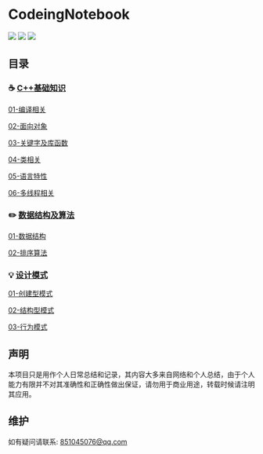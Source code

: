# CodeingNotebook

 [![](https://badgen.net/badge/RainBowAurora/%E5%9C%A8%E7%BA%BF%E9%98%85%E8%AF%BB?icon=sourcegraph&color=4ab8a1)](https://gitbook-1.gitbook.io/cplusplus-summary/) [![](https://badgen.net/github/stars/RainBowAurora/CodeNote?icon=github&color=4ab8a1)](https://github.com/RainBowAurora/CodeNote) [![](https://badgen.net/github/forks/RainBowAurora/CodeNote?icon=github&color=4ab8a1)](https://github.com/RainBowAurora/CodeNote)

## 目录

### :coffee: [C++基础知识](https://github.com/RainBowAurora/CodeingNotebook/tree/cplusplus)

[01-编译相关](https://github.com/RainBowAurora/CodeNote/tree/cplusplus/01-bian-yi-nei-cun-xiang-guan)

[02-面向对象](https://github.com/RainBowAurora/CodeNote/tree/cplusplus/02-mian-xiang-dui-xiang)

[03-关键字及库函数](https://github.com/RainBowAurora/CodeNote/blob/cplusplus/03-guan-jian-zi-ji-ku-han-shu)

[04-类相关](https://github.com/RainBowAurora/CodeNote/blob/cplusplus/03-guan-jian-zi-ji-ku-han-shu)

[05-语言特性](https://github.com/RainBowAurora/CodeNote/blob/cplusplus/05-yu-yan-te-xing)

[06-多线程相关](https://github.com/RainBowAurora/CodeNote/blob/cplusplus/06-duo-xian-cheng-xiang-guan)



### :pencil2: [数据结构及算法](https://github.com/RainBowAurora/CodeingNotebook/tree/algorithm)

[01-数据结构](https://github.com/RainBowAurora/CodeNote/blob/algorithm/shu-ju-jie-gou.md)

[02-排序算法](https://github.com/RainBowAurora/CodeNote/blob/algorithm/pai-xu-suan-fa)



### :bulb: [设计模式](https://github.com/RainBowAurora/CodeingNotebook/tree/design_patterns)

[01-创建型模式](https://github.com/RainBowAurora/CodeNote/blob/design_patterns/01-chuang-jian-xing-mo-shi)

[02-结构型模式](https://github.com/RainBowAurora/CodeNote/blob/design_patterns/02-jie-gou-xing-mo-shi)

[03-行为模式](https://github.com/RainBowAurora/CodeNote/blob/design_patterns/03-hang-wei-mo-shi)



## 声明

本项目只是用作个人日常总结和记录，其内容大多来自网络和个人总结，由于个人能力有限并不对其准确性和正确性做出保证，请勿用于商业用途，转载时候请注明其应用。



## 维护

如有疑问请联系: 851045076@qq.com



### 

